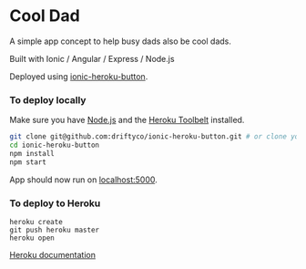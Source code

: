 Cool Dad
===================
A simple app concept to help busy dads also be cool dads.

Built with Ionic / Angular / Express / Node.js


Deployed using [ionic-heroku-button](https://github.com/driftyco/ionic-heroku-button).

### To deploy locally

Make sure you have [Node.js](http://nodejs.org/) and the [Heroku Toolbelt](https://toolbelt.heroku.com/) installed.

```sh
git clone git@github.com:driftyco/ionic-heroku-button.git # or clone your own fork
cd ionic-heroku-button
npm install
npm start
```

App should now run on [localhost:5000](http://localhost:5000/).

### To deploy to Heroku

```
heroku create
git push heroku master
heroku open
```

[Heroku documentation](https://devcenter.heroku.com/)
